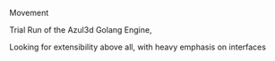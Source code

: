 Movement

Trial Run of the Azul3d Golang Engine, 

Looking for extensibility above all, with heavy emphasis on interfaces
